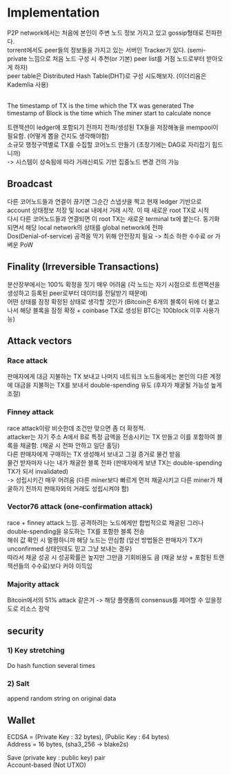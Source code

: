 # Implementation

P2P network에서는 처음에 본인이 주변 노드 정보 가지고 있고 gossip형태로 전파한다.  
torrent에서도 peer들의 정보들을 가지고 있는 서버인 Tracker가 있다. (semi-private 느낌으로 처음 노드 구성 시 추천(or 기본) peer list를 거점 노드로부터 받아오게 하자)  
peer table은 Distributed Hash Table(DHT)로 구성 시도해보자. (이더리움은 Kademlia 사용)  

<br>
The timestamp of TX is the time which the TX was generated  
The timestamp of Block is the time which The miner start to calculate nonce

트랜잭션이 ledger에 포함되기 전까지 전파/생성된 TX들을 저장해놓을 mempool이 필요함. (어떻게 뽑을 건지도 생각해야함)  
소규모 행정구역별로 TX를 수집할 코어노드 만들기 (초창기에는 DAG로 자리잡기 힘드니까)  
-> 시스템이 성숙됨에 따라 거래신뢰도 기반 집중노드 변경 건의 가능  

## Broadcast
다른 코어노드들과 연결이 끊기면 그순간 스냅샷을 찍고 현재 ledger 기반으로 account 상태정보 저장 및 local 내에서 거래 시작. 이 때 새로운 root TX로 시작  
다시 다른 코어노드들과 연결되면 이 root TX는 새로운 terminal tx에 붙는다. 동기화되면서 해당 local network의 상태를 global network에 전파  
Dos(Denial-of-service) 공격을 막기 위해 안전장치 필요 -> 최소 하한 수수료 or 가벼운 PoW

## Finality (Irreversible Transactions)
분산장부에서는 100% 확정을 짓기 매우 어려움 (각 노드는 자기 시점으로 트랜잭션을 생성하고 등록된 peer로부터 데이터를 전달받기 때문에)  
어떤 상태를 잠정 확정된 상태로 생각할 것인가 (Bitcoin은 6개의 블록이 뒤에 더 붙고나서 해당 블록을 잠정 확정 + coinbase TX로 생성된 BTC는 100block 이후 사용가능)

## Attack vectors
### Race attack
판매자에게 대금 지불하는 TX 보내고 나머지 네트워크 노드들에게는 본인의 다른 계정에 대금을 지불하는 TX를 보내서 double-spending 유도 (후자가 채굴될 가능성 높게 조절)
### Finney attack
race attack이랑 비슷한데 조건만 맞으면 좀 더 확정적.  
attacker는 자기 주소 A에서 B로 특정 금액을 전송시키는 TX 만들고 이를 포함하여 블록을 채굴함. (채굴 시 전파 안하고 일단 홀딩)  
다른 판매자에게 구매하는 TX 생성해서 보내고 그걸 증거로 물건 받음  
물건 받자마자 나는 내가 채굴한 블록 전파 (판매자에게 보낸 TX는 double-spending TX가 되서 invalidated)  
-> 성립시키긴 매우 어려움 (다른 miner보다 빠르게 먼저 채굴시키고 다른 miner가 채굴하기 전까지 판매자와의 거래도 성립시켜야 함)

### Vector76 attack (one-confirmation attack)
race + finney attack 느낌. 공격하려는 노드에게만 합법적으로 채굴된 그러나 double-spending을 유도하는 TX를 포함한 블록 전송  
해쉬 값 확인 시 멀쩡하니까 해당 노드는 안심함 (앞선 방법들은 판매자가 TX가 unconfirmed 상태인데도 믿고 그냥 보내는 경우)  
따라서 채굴 성공 시 성공확률은 높지만 그만큼 기회비용도 큼 (채굴 보상 + 포함된 트랜잭션들의 수수료)보다 커야 이득임

### Majority attack
Bitcoin에서의 51% attack 같은거 -> 해당 플랫폼의 consensus를 제어할 수 있을정도로 리소스 장악

## security
### 1) Key stretching
Do hash function several times
### 2) Salt
append random string on original data


## Wallet
ECDSA = (Private Key : 32 bytes), (Public Key : 64 bytes)  
Address = 16 bytes, (sha3_256 -> blake2s)

Save (private key : public key) pair  
Account-based (Not UTXO)
